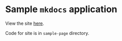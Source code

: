 # Sample `mkdocs` application

View the site [here](https://zelgius.github.io/mkdocs-demo/).

Code for site is in `sample-page` directory.

